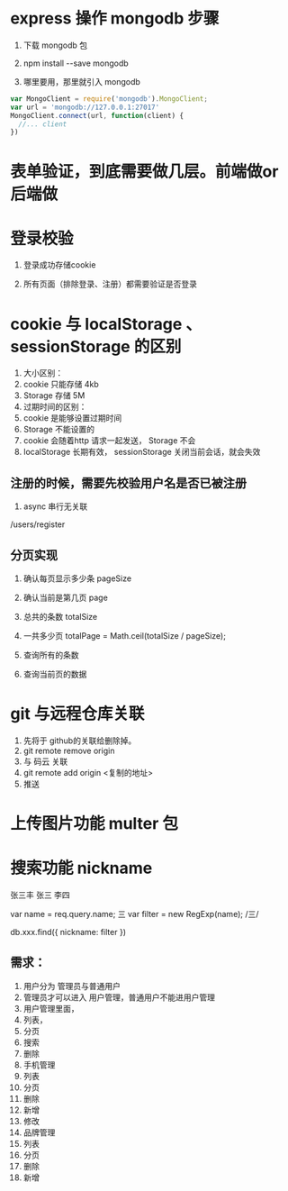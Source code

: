 # express 操作 mongodb 步骤

1. 下载 mongodb 包
  1. npm install --save mongodb

2. 哪里要用，那里就引入 mongodb
  ```js
  var MongoClient = require('mongodb').MongoClient;
  var url = 'mongodb://127.0.0.1:27017'
  MongoClient.connect(url, function(client) {
    //... client
  })
  ```

# 表单验证，到底需要做几层。前端做or后端做

<!-- localhost:3000/login -->

# 登录校验

1. 登录成功存储cookie

2. 所有页面（排除登录、注册）都需要验证是否登录


# cookie 与 localStorage 、 sessionStorage 的区别

1. 大小区别：
  1. cookie 只能存储 4kb
  2. Storage 存储 5M
2. 过期时间的区别：
  1. cookie 是能够设置过期时间
  2. Storage 不能设置的
3. cookie 会随着http 请求一起发送， Storage 不会
4. localStorage 长期有效， sessionStorage 关闭当前会话，就会失效


## 注册的时候，需要先校验用户名是否已被注册

1. async 串行无关联



/users/register


## 分页实现

1. 确认每页显示多少条 pageSize
2. 确认当前是第几页   page
3. 总共的条数        totalSize
4. 一共多少页        totalPage  = Math.ceil(totalSize / pageSize);


1. 查询所有的条数
2. 查询当前页的数据


# git 与远程仓库关联

1. 先将于 github的关联给删除掉。
  1. git remote remove origin
2. 与 码云 关联
  1. git remote add origin <复制的地址>
3. 推送

# 上传图片功能 multer 包




# 搜索功能 nickname

张三丰
张三
李四

var name = req.query.name;  三
var filter = new RegExp(name);  /三/

db.xxx.find({ nickname: filter })


## 需求：

1. 用户分为 管理员与普通用户
2. 管理员才可以进入 用户管理，普通用户不能进用户管理
3. 用户管理里面，
  1. 列表，
  2. 分页
  3. 搜索
  4. 删除
4. 手机管理
  1. 列表
  2. 分页
  3. 删除
  4. 新增
  5. 修改
5. 品牌管理
  1. 列表
  2. 分页
  3. 删除
  4. 新增
